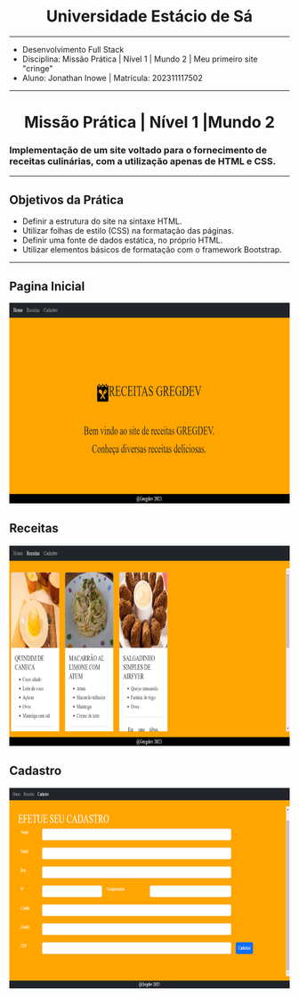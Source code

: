 
<!-- PROJECT LOGO -->
<div align="center">
   <a href="https://github.com/othneildrew/Best-README-Template">
   </a>
    <h1 align="center"> Universidade Estácio de Sá </h1>
     <hr>
</div> 

* Desenvolvimento Full Stack
* Disciplina: Missão Prática | Nível 1 | Mundo 2 | Meu primeiro site "cringe"
* Aluno: Jonathan Inowe | Matricula: 202311117502
<hr>
 <h1 align="center"> Missão Prática | Nível 1 |Mundo 2 </h1>
 <h3 align="left" >Implementação de um site voltado para o fornecimento de receitas culinárias, com a
utilização apenas de HTML e CSS. </h3> 

 <hr>

 <h2>Objetivos da Prática </h2>

* Definir a estrutura do site na sintaxe HTML.
* Utilizar folhas de estilo (CSS) na formatação das páginas.
* Definir uma fonte de dados estática, no próprio HTML.
* Utilizar elementos básicos de formatação com o framework Bootstrap.
  
<hr>

<h2>Pagina Inicial</h2>
  <a href="https://github.com/Gregdev22/Meu-primeiro-site-cringe/blob/main/Receitas/Captura%20de%20tela%202024-01-17%20112851.png">
      <img src="https://github.com/Gregdev22/Meu-primeiro-site-cringe/blob/main/Receitas/Captura%20de%20tela%202024-01-17%20112851.png" width="540" height="360">
  </a>
  
<h2> Receitas </h2>
  <a href="https://github.com/Gregdev22/Meu-primeiro-site-cringe/blob/main/Receitas/Captura%20de%20tela%202024-01-17%20112900.png">
      <img src="https://github.com/Gregdev22/Meu-primeiro-site-cringe/blob/main/Receitas/Captura%20de%20tela%202024-01-17%20112900.png" alt="estacio logo" width="540" height="360">
  </a>

<h2> Cadastro </h2>
  <a href="https://github.com/Gregdev22/Meu-primeiro-site-cringe/blob/main/Receitas/Captura%20de%20tela%202024-01-17%20112915.png">
      <img src="https://github.com/Gregdev22/Meu-primeiro-site-cringe/blob/main/Receitas/Captura%20de%20tela%202024-01-17%20112915.png" alt="estacio logo" width="540" height="360">
  </a>
